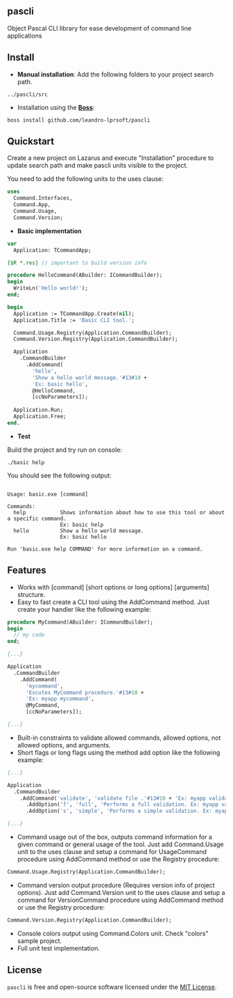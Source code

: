 ## pascli
Object Pascal CLI library for ease development of command line applications

## Install

* **Manual installation**: Add the following folders to your project search path.

```
../pascli/src
```

* Installation using the [**Boss**](https://github.com/HashLoad/boss):

```
boss install github.com/leandro-lprsoft/pascli
```

## Quickstart

Create a new project on Lazarus and execute "Installation" procedure to update search path and make pascli units visible to the project.

You need to add the following units to the uses clause:

```pascal
uses 
  Command.Interfaces,
  Command.App,
  Command.Usage,
  Command.Version;
```

* **Basic implementation**

```pascal
var
  Application: TCommandApp;

{$R *.res} // important to build version info

procedure HelloCommand(ABuilder: ICommandBuilder);
begin
  WriteLn('Hello world!');
end;

begin
  Application := TCommandApp.Create(nil);
  Application.Title := 'Basic CLI tool.';

  Command.Usage.Registry(Application.CommandBuilder);
  Command.Version.Registry(Application.CommandBuilder);

  Application
    .CommandBuilder
      .AddCommand(
        'hello',
        'Show a hello world message.'#13#10 +
        'Ex: basic hello',
        @HelloCommand,
        [ccNoParameters]);  
  
  Application.Run;
  Application.Free;
end.
``` 

* **Test**

Build the project and try run on console:
```console
./basic help
```

You should see the following output:
```console

Usage: basic.exe [command] 

Commands: 
  help           Shows information about how to use this tool or about a specific command.
                 Ex: basic help
  hello          Show a hello world message.
                 Ex: basic hello

Run 'basic.exe help COMMAND' for more information on a command.

```

## Features

* Works with [command] [short options or long options] [arguments] structure.
* Easy to fast create a CLI tool using the AddCommand method. Just create your handler like the following example: 
```pascal
procedure MyCommand(ABuilder: ICommandBuilder);
begin
  // my code
end;

{...}

Application
  .CommandBuilder
    .AddCommand(
      'mycommand',
      'Excutes MyCommand procedure.'#13#10 +
      'Ex: myapp mycommand',
      @MyCommand,
      [ccNoParameters]);

{...}

```
* Built-in constraints to validate allowed commands, allowed options, not allowed options, and arguments.
* Short flags or long flags using the method add option like the following example:
```pascal
{...}

Application
  .CommandBuilder
    .AddCommand('validate', 'validate file .'#13#10 + 'Ex: myapp validate', @MyCommandValidate, [])
      .AddOption('f', 'full', 'Performs a full validation. Ex: myapp validate --full', ['s'])
      .AddOption('s', 'simple', 'Performs a simple validation. Ex: myapp validate --full', ['f']);

{...}

```
* Command usage out of the box, outputs command information for a given command or general usage of the tool. Just add Command.Usage unit to the uses clause and setup a command for UsageCommand procedure using AddCommand method or use the Registry procedure:
```pascal
Command.Usage.Registry(Application.CommandBuilder);
```
* Command version output procedure (Requires version info of project options). Just add Command.Version unit to the uses clause and setup a command for VersionCommand procedure using AddCommand method or use the Registry procedure:
```pascal
Command.Version.Registry(Application.CommandBuilder);
```
* Console colors output using Command.Colors unit. Check "colors" sample project.
* Full unit test implementation.

## License

`pascli` is free and open-source software licensed under the [MIT License](https://github.com/leandro-lprsoft/pascli/blob/master/LICENSE). 